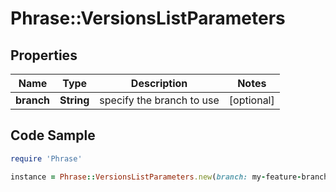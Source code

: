 # Phrase::VersionsListParameters

## Properties

Name | Type | Description | Notes
------------ | ------------- | ------------- | -------------
**branch** | **String** | specify the branch to use | [optional] 

## Code Sample

```ruby
require 'Phrase'

instance = Phrase::VersionsListParameters.new(branch: my-feature-branch)
```


